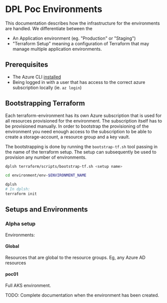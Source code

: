 # DPL Poc Environments

This documentation describes how the infrastructure for the environments are
handled. We differentiate between the

* An Application environment (eg. "Production" or "Staging")
* "Terraform Setup" meaning a configuration of Terraform that may manage multiple
   application environments.

## Prerequisites
* The Azure CLI [installed](https://docs.microsoft.com/en-us/cli/azure/install-azure-cli)
* Being logged in with a user that has access to the correct azure subscription
  locally (ie. `az login`)

## Bootstrapping Terraform
Each terraform-environment has its own Azure subscription that is used for all
resources provisioned for the environment. The subscription itself has to be
provisioned manually. In order to bootstrap the provisioning of the environment
you need enough access to the subscription to be able to create a
storage-account, a resource group and a key vault.

The bootstrapping is done by running the `bootstrap-tf.sh` tool passing in the
name of the terraform setup. The setup can subsequently be used to provision
any number of environments.

```bash
dplsh terraform/scripts/bootstrap-tf.sh <setup name>

cd environment/env-$ENVIRONMENT_NAME

dplsh
# In dplsh:
terraform init
```

## Setups and Environments
### Alpha setup

Environments:

#### Global
Resources that are global to the resource groups. Eg, any Azure AD resources

#### poc01
Full AKS environment.

TODO: Complete documentation when the environment has been created.
